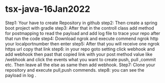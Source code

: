 # tsx-java-16Jan2022

Step1: Your have to create Repository in github
step2: Then create a spring boot project with gradle
step3: After that in the controll class add method for postmapping to read the payload and add log file to trace your repo after that run the code
step4: Download ngrok and execute commend ngrok http your localportnumber then enter
step5: After that you will receive one ngrok https url copy that link
step6: in your repo goto setting click webhook and add webhook then past that copied link with your    post method value like /webhook and click the events what you want to create push, pull ,commit etc. Then leave all the else as same then add webhook.
Step7: Clone your repository and execute pull,push commends.
step8: you can see the payload in log .
